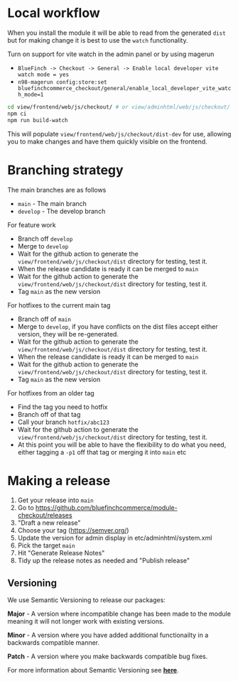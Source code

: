 # Local workflow

When you install the module it will be able to read from the generated `dist` but for making change it is best to use the `watch` functionality.

Turn on support for vite watch in the admin panel or by using magerun
- `BlueFinch -> Checkout -> General -> Enable local developer vite watch mode = yes`
- `n98-magerun config:store:set bluefinchcommerce_checkout/general/enable_local_developer_vite_watch_mode=1`

```bash
cd view/frontend/web/js/checkout/ # or view/adminhtml/web/js/checkout/
npm ci
npm run build-watch
```

This will populate `view/frontend/web/js/checkout/dist-dev` for use, allowing you to make changes and have them quickly visible on the frontend.

# Branching strategy

The main branches are as follows

- `main` - The main branch
- `develop` - The develop branch

For feature work
- Branch off `develop`
- Merge to `develop`
- Wait for the github action to generate the `view/frontend/web/js/checkout/dist` directory for testing, test it.
- When the release candidate is ready it can be merged to `main`
- Wait for the github action to generate the `view/frontend/web/js/checkout/dist` directory for testing, test it.
- Tag `main` as the new version

For hotfixes to the current main tag
- Branch off of `main`
- Merge to `develop`, if you have conflicts on the dist files accept either version, they will be re-generated.
- Wait for the github action to generate the `view/frontend/web/js/checkout/dist` directory for testing, test it.
- When the release candidate is ready it can be merged to `main`
- Wait for the github action to generate the `view/frontend/web/js/checkout/dist` directory for testing, test it.
- Tag `main` as the new version

For hotfixes from an older tag
- Find the tag you need to hotfix
- Branch off of that tag 
- Call your branch `hotfix/abc123`
- Wait for the github action to generate the `view/frontend/web/js/checkout/dist` directory for testing, test it.
- At this point you will be able to have the flexibility to do what you need, either tagging a `-p1` off that tag or merging it into `main` etc

# Making a release

1. Get your release into `main`
1. Go to https://github.com/bluefinchcommerce/module-checkout/releases
1. "Draft a new release"
1. Choose your tag (https://semver.org/) 
1. Update the version for admin display in etc/adminhtml/system.xml 
1. Pick the target `main`
1. Hit "Generate Release Notes"
1. Tidy up the release notes as needed and "Publish release"

## Versioning

We use Semantic Versioning to release our packages:

**Major** - A version where incompatible change has been made to the module meaning it will not longer work with existing versions.

**Minor** - A version where you have added additional functionailty in a backwards compatible manner.

**Patch** - A version where you make backwards compatible bug fixes.

For more information about Semantic Versioning see **[here](https://semver.org/)**.
